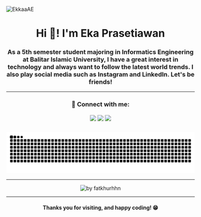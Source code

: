 <p align="left"> <img src="https://komarev.com/ghpvc/?username=EkkaaAE&label=Profile%20views&color=blueviolet&style=flat" alt="EkkaaAE" /> </p>


<h1 align="center">Hi 👋! I'm Eka Prasetiawan</h1>
<h3 align="center">As a 5th semester student majoring in Informatics Engineering at Balitar Islamic University, I have a great interest in technology and always want to follow the latest world trends. I also play social media such as Instagram and LinkedIn. Let's be friends!</h3>

---

<!-- ## 🌐 Socials: -->

<h3 align="center">🚀 Connect with me:</h3>
<p align="center">
  <a style="text-decoration: none;" href="https://www.linkedin.com/in/ekaprasid/" target="_blank">
    <img align="center" src="https://img.shields.io/badge/Instagram-%23E4405F.svg?logo=Instagram&logoColor=white&link=https://instagram.com/ekkaa_blt/"/>
  </a>
  <a style="text-decoration: none;" href="https://www.linkedin.com/in/ekaprasid/" target="_blank">
    <img align="center" src="https://img.shields.io/badge/-Eka%20Prasetiawan%20-blue?style=flat-square&logo=Linkedin&logoColor=white&link=https://linkedin.com/in/ekaprasid"/>
  </a>
  <a style="text-decoration: none;" href="mailto:ekkaapras@gmail.com">
    <img align="center" src="https://img.shields.io/badge/-ekkaapras@gmail.com-c14438?style=flat-square&logo=Gmail&logoColor=white"/>
  </a>
</p>

<!-- ## 💻 Technical Skills:

- **Frontend Development:** HTML/CSS3, JavaScript, SASS, ReactJS, Bootstrap, Tailwind :v
- **Tools and Design:** VSCode, GitHub and Figma -->

##

<!-- snake graph -->
<div align="center">
  <picture>
    <source media="(prefers-color-scheme: dark)" srcset="https://github.com/EkkaaAE/EkkaaAE/blob/main/github-contribution-grid-snake-dark.svg" />
    <source media="(prefers-color-scheme: light), (prefers-color-scheme: no-preference)" srcset="https://github.com/EkkaaAE/EkkaaAE/blob/main/github-contribution-grid-snake.svg" />
    <img src="https://github.com/EkkaaAE/EkkaaAE/blob/main/github-contribution-grid-snake-dark.svg" alt="github-snake" />
  </picture>
<!-- <h4> _generated with [Platane/snk](https://platane.me/snk/)_</h4> -->
</div>

---

<div align="center">
<!-- Dark -->
  <img src="https://github-readme-activity-graph.vercel.app/graph?username=EkkaaAE&radius=16&theme=react&area=true&order=5" height="auto" alt="by fatkhurhhn"/>

<!-- White -->
  <!-- <img src="https://github-readme-activity-graph.vercel.app/graph?username=EkkaaAE&theme=github-compact&radius=16" height="auto" alt="by fatkhurhhn"/> -->
</div>

---

<h4 align="center">Thanks you for visiting, and happy coding! 😁</h4>
